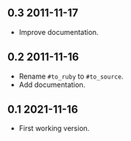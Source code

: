 ## 0.3 2011-11-17

- Improve documentation.

## 0.2 2011-11-16

- Rename `#to_ruby` to `#to_source`.
- Add documentation.

## 0.1 2021-11-16

- First working version.

